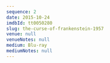 ```yaml
---
sequence: 2
date: 2015-10-24
imdbId: tt0050280
slug: the-curse-of-frankenstein-1957
venue: null
venueNotes: null
medium: Blu-ray
mediumNotes: null
---
```


